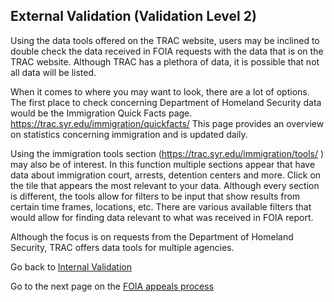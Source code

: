 ## External Validation (Validation Level 2)
Using the data tools offered on the TRAC website, users may be inclined to double check the data received in FOIA requests with the data that is on the TRAC website. Although TRAC has a plethora of data, it is possible that not all data will be listed. 

When it comes to where you may want to look, there are a lot of options. The first place to check concerning Department of Homeland Security data would be the Immigration Quick Facts page. https://trac.syr.edu/immigration/quickfacts/ 
This page provides an overview on statistics concerning immigration and is updated daily. 

Using the immigration tools section (https://trac.syr.edu/immigration/tools/ ) may also be of interest. In this function multiple sections appear that have data about immigration court, arrests, detention centers and more. Click on the tile that appears the most relevant to your data. Although every section is different, the tools allow for filters to be input that show results from certain time frames, locations, etc. There are various available filters that would allow for finding data relevant to what was received in FOIA report.

Although the focus is on requests from the Department of Homeland Security, TRAC offers data tools for multiple agencies. 

Go back to [Internal Validation](Internal_Validation.md)

Go to the next page on the [FOIA appeals process](Appeals_Process%20.md)
